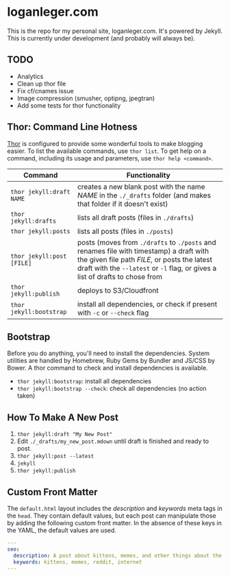 # loganleger.com

This is the repo for my personal site, loganleger.com. It's powered by Jekyll. This is currently under development (and probably will always be).

## TODO

- Analytics
- Clean up thor file
- Fix cf/cnames issue
- Image compression (smusher, optipng, jpegtran)
- Add some tests for thor functionality

## Thor: Command Line Hotness

[Thor](http://github.com/wycats/thor) is configured to provide some wonderful tools to make blogging easier. To list the available commands, use `thor list`. To get help on a command, including its usage and parameters, use `thor help <command>`.

| Command       | Functionality |
| ------------- | ------------- |
| `thor jekyll:draft NAME` | creates a new blank post with the name *NAME* in the `./_drafts` folder (and makes that folder if it doesn't exist) |
| `thor jekyll:drafts` | lists all draft posts (files in `./drafts`) |
| `thor jekyll:posts` | lists all posts (files in `./posts`) |
| `thor jekyll:post [FILE]` | posts (moves from `./drafts` to `./posts` and renames file with timestamp) a draft with the given file path *FILE*, or posts the latest draft with the `--latest` or `-l` flag, or gives a list of drafts to chose from |
| `thor jekyll:publish` | deploys to S3/Cloudfront |
| `thor jekyll:bootstrap` | install all dependencies, or check if present with `-c` or `--check` flag

## Bootstrap

Before you do anything, you'll need to install the dependencies. System utilities are handled by Homebrew, Ruby Gems by Bundler and JS/CSS by Bower. A thor command to check and install dependencies is available.

- `thor jekyll:bootstrap`: install all dependencies
- `thor jekyll:bootstrap --check`: check all dependencies (no action taken)

## How To Make A New Post

1. `thor jekyll:draft "My New Post"`
2. Edit `./_drafts/my_new_post.mdown` until draft is finished and ready to post.
3. `thor jekyll:post --latest`
4. `jekyll`
5. `thor jekyll:publish`

## Custom Front Matter

The `default.html` layout includes the *description* and *keywords* meta tags in the `head`. They contain default values, but each post can manipulate those by adding the following custom front matter. In the absence of these keys in the YAML, the default values are used.

```yaml
---
seo:
  description: A post about kittens, memes, and other things about the internet.
  keywords: kittens, memes, reddit, internet
---
```